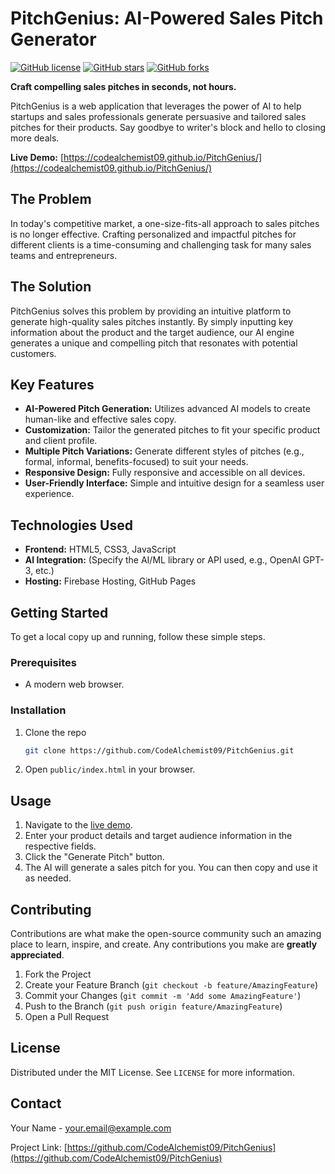 # PitchGenius: AI-Powered Sales Pitch Generator

[![GitHub license](https://img.shields.io/badge/license-MIT-blue.svg)](https://github.com/CodeAlchemist09/PitchGenius/blob/main/LICENSE)
[![GitHub stars](https://img.shields.io/github/stars/CodeAlchemist09/PitchGenius.svg)](https://github.com/CodeAlchemist09/PitchGenius/stargazers)
[![GitHub forks](https://img.shields.io/github/forks/CodeAlchemist09/PitchGenius.svg)](https://github.com/CodeAlchemist09/PitchGenius/network)

**Craft compelling sales pitches in seconds, not hours.**

PitchGenius is a web application that leverages the power of AI to help startups and sales professionals generate persuasive and tailored sales pitches for their products. Say goodbye to writer's block and hello to closing more deals.

**Live Demo:** [https://codealchemist09.github.io/PitchGenius/](https://codealchemist09.github.io/PitchGenius/)

## The Problem

In today's competitive market, a one-size-fits-all approach to sales pitches is no longer effective. Crafting personalized and impactful pitches for different clients is a time-consuming and challenging task for many sales teams and entrepreneurs.

## The Solution

PitchGenius solves this problem by providing an intuitive platform to generate high-quality sales pitches instantly. By simply inputting key information about the product and the target audience, our AI engine generates a unique and compelling pitch that resonates with potential customers.

## Key Features

*   **AI-Powered Pitch Generation:** Utilizes advanced AI models to create human-like and effective sales copy.
*   **Customization:** Tailor the generated pitches to fit your specific product and client profile.
*   **Multiple Pitch Variations:** Generate different styles of pitches (e.g., formal, informal, benefits-focused) to suit your needs.
*   **Responsive Design:** Fully responsive and accessible on all devices.
*   **User-Friendly Interface:** Simple and intuitive design for a seamless user experience.

## Technologies Used

*   **Frontend:** HTML5, CSS3, JavaScript
*   **AI Integration:** (Specify the AI/ML library or API used, e.g., OpenAI GPT-3, etc.)
*   **Hosting:** Firebase Hosting, GitHub Pages

## Getting Started

To get a local copy up and running, follow these simple steps.

### Prerequisites

*   A modern web browser.

### Installation

1.  Clone the repo
    ```sh
    git clone https://github.com/CodeAlchemist09/PitchGenius.git
    ```
2.  Open `public/index.html` in your browser.

## Usage

1.  Navigate to the [live demo](https://codealchemist09.github.io/PitchGenius/).
2.  Enter your product details and target audience information in the respective fields.
3.  Click the "Generate Pitch" button.
4.  The AI will generate a sales pitch for you. You can then copy and use it as needed.

## Contributing

Contributions are what make the open-source community such an amazing place to learn, inspire, and create. Any contributions you make are **greatly appreciated**.

1.  Fork the Project
2.  Create your Feature Branch (`git checkout -b feature/AmazingFeature`)
3.  Commit your Changes (`git commit -m 'Add some AmazingFeature'`)
4.  Push to the Branch (`git push origin feature/AmazingFeature`)
5.  Open a Pull Request

## License

Distributed under the MIT License. See `LICENSE` for more information.

## Contact

Your Name - [your.email@example.com](mailto:your.email@example.com)

Project Link: [https://github.com/CodeAlchemist09/PitchGenius](https://github.com/CodeAlchemist09/PitchGenius)